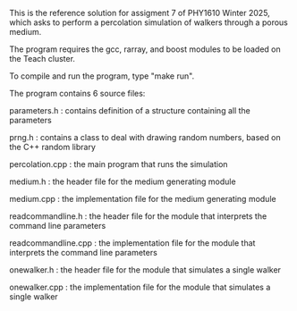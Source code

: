 This is the reference solution for assigment 7 of PHY1610 Winter 2025,
which asks to perform a percolation simulation of walkers through a
porous medium.

The program requires the gcc, rarray, and boost modules to be
loaded on the Teach cluster.

To compile and run the program, type "make run".

The program contains 6 source files:

parameters.h
: contains definition of a structure containing all the parameters

prng.h
: contains a class to deal with drawing random numbers, based on the C++ random library

percolation.cpp
: the main program that runs the simulation

medium.h
: the header file for the medium generating module

medium.cpp
: the implementation file for the medium generating module

readcommandline.h
: the header file for the module that interprets the command line parameters

readcommandline.cpp
: the implementation file for the module that interprets the command line parameters

onewalker.h
: the header file for the module that simulates a single walker

onewalker.cpp
: the implementation file for the module that simulates a single walker

